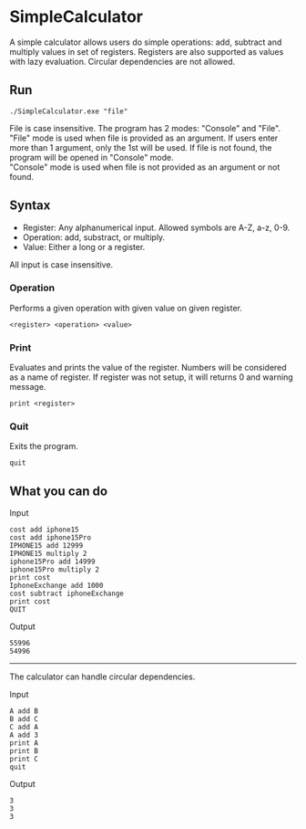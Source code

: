 # SimpleCalculator
A simple calculator allows users do simple operations: add, subtract and multiply values in set of registers. Registers are also supported as values with lazy evaluation. Circular dependencies
are not allowed. 

## Run

```
./SimpleCalculator.exe "file"
```

File is case insensitive.
The program has 2 modes: "Console" and "File". 
"File" mode is used when file is provided as an argument. If users enter more than 1 argument, only the 1st will be used. If file is not found, the program will be opened in "Console" mode.  
"Console" mode is used when file is not provided as an argument or not found.

## Syntax

* Register: Any alphanumerical input. Allowed symbols are A-Z, a-z, 0-9.
* Operation: add, substract, or multiply.
* Value: Either a long or a register.

All input is case insensitive.

### Operation
Performs a given operation with given value on given register. 
```
<register> <operation> <value>
```

### Print
Evaluates and prints the value of the register. Numbers will be considered as a name of register. If register was not setup, it will returns 0 and warning message.
```
print <register>
```

### Quit
Exits the program.
```
quit
```

## What you can do

Input
```
cost add iphone15
cost add iphone15Pro
IPHONE15 add 12999
IPHONE15 multiply 2
iphone15Pro add 14999
iphone15Pro multiply 2
print cost
IphoneExchange add 1000
cost subtract iphoneExchange
print cost
QUIT
```
Output
```
55996
54996
```

---

The calculator can handle circular dependencies.

Input
```
A add B
B add C
C add A
A add 3
print A
print B
print C
quit
```
Output
```
3
3
3
```
